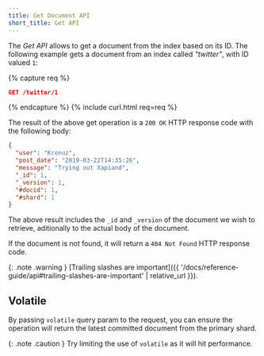 ```yaml
---
title: Get Document API
short_title: Get API
---
```


The _Get API_ allows to get a document from the index based on its ID. The
following example gets a document from an index called _"twitter"_, with ID
valued `1`:

{% capture req %}

```json
GET /twitter/1
```
{% endcapture %}
{% include curl.html req=req %}

The result of the above get operation is a `200 OK` HTTP response code with the
following body:

```json
{
  "user": "Kronuz",
  "post_date": "2019-03-22T14:35:26",
  "message": "Trying out Xapiand",
  "_id": 1,
  "_version": 1,
  "#docid": 1,
  "#shard": 1
}
```

The above result includes the `_id` and `_version` of the document we wish to
retrieve, aditionally to the actual body of the document.

If the document is not found, it will return a `404 Not Found` HTTP response code.

{: .note .warning }
[Trailing slashes are important]({{ '/docs/reference-guide/api#trailing-slashes-are-important' | relative_url }}).


## Volatile

By passing `volatile` query param to the request, you can ensure the operation
will return the latest committed document from the primary shard.

{: .note .caution }
Try limiting the use of `volatile` as it will hit performance.
